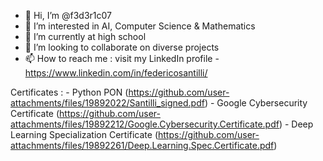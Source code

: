 - 👋 Hi, I’m @f3d3r1c07
- 👀 I’m interested in AI, Computer Science & Mathematics
- 🌱 I’m currently at high school
- 💞️ I’m looking to collaborate on diverse projects
- 📫 How to reach me : visit my LinkedIn profile - https://www.linkedin.com/in/federicosantilli/

<!---
f3d3r1c07/f3d3r1c07 is a ✨ special ✨ repository because its `README.md` (this file) appears on your GitHub profile.
You can click the Preview link to take a look at your changes.
--->

Certificates : - Python PON (https://github.com/user-attachments/files/19892022/Santilli_signed.pdf)
                - Google Cybersecurity Certificate (https://github.com/user-attachments/files/19892212/Google.Cybersecurity.Certificate.pdf)
                - Deep Learning Specialization Certificate (https://github.com/user-attachments/files/19892261/Deep.Learning.Spec.Certificate.pdf)
